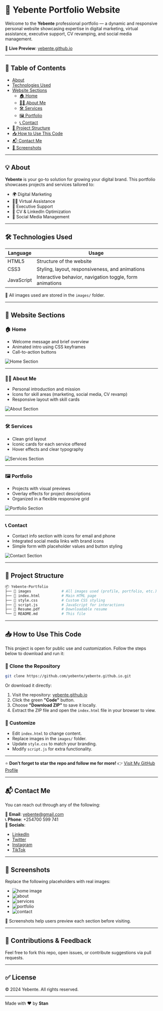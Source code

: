 # 🌟 **Yebente Portfolio Website**

Welcome to the **Yebente** professional portfolio — a dynamic and responsive personal website showcasing expertise in digital marketing, virtual assistance, executive support, CV revamping, and social media management.

🔗 **Live Preview**: [yebente.github.io](https://yebente.github.io)

---

## 📌 **Table of Contents**
- [About](#about)
- [Technologies Used](#technologies-used)
- [Website Sections](#website-sections)
  - [🏠 Home](#-home)
  - [🙋‍♀️ About Me](#-about-me)
  - [🛠️ Services](#-services)
  - [🖼️ Portfolio](#-portfolio)
  - [📞 Contact](#-contact)
- [📁 Project Structure](#project-structure)
- [📥 How to Use This Code](#-how-to-use-this-code)
- [📬 Contact Me](#-contact-me)
- [📸 Screenshots](#-screenshots)

---

## 💡 **About**
**Yebente** is your go-to solution for growing your digital brand. This portfolio showcases projects and services tailored to:

- 🌍 Digital Marketing
- 👩‍💼 Virtual Assistance
- 🧾 Executive Support
- 📄 CV & LinkedIn Optimization
- 📱 Social Media Management

---

## 🛠️ **Technologies Used**
| Language | Usage |
|----------|--------|
| HTML5    | Structure of the website |
| CSS3     | Styling, layout, responsiveness, and animations |
| JavaScript | Interactive behavior, navigation toggle, form animations |

📁 All images used are stored in the `images/` folder.

---

## 🧩 **Website Sections**

### 🏠 Home
- Welcome message and brief overview
- Animated intro using CSS keyframes
- Call-to-action buttons

![Home Section](images/home.png)


---

### 🙋‍♀️ About Me
- Personal introduction and mission
- Icons for skill areas (marketing, social media, CV revamp)
- Responsive layout with skill cards

![About Section](images/about.png)

---

### 🛠️ Services
- Clean grid layout
- Iconic cards for each service offered
- Hover effects and clear typography

![Services Section](images/services.png)

---

### 🖼️ Portfolio
- Projects with visual previews
- Overlay effects for project descriptions
- Organized in a flexible responsive grid

![Portfolio Section](images/portfolio.png)

---

### 📞 Contact
- Contact info section with icons for email and phone
- Integrated social media links with brand icons
- Simple form with placeholder values and button styling

![Contact Section](images/contact.png)

---

## 📁 Project Structure
```bash
📦 Yebente-Portfolio
├── 📁 images              # All images used (profile, portfolio, etc.)
├── 📄 index.html          # Main HTML page
├── 📄 style.css           # Custom CSS styling
├── 📄 script.js           # JavaScript for interactions
├── 📄 Resume.pdf          # Downloadable resume
└── 📄 README.md           # This file
```

---

## 📥 **How to Use This Code**

This project is open for public use and customization. Follow the steps below to download and run it:

### 🧷 Clone the Repository
```bash
git clone https://github.com/yebente/yebente.github.io.git
```

Or download it directly:
1. Visit the repository: [yebente.github.io](https://github.com/yebente/yebente.github.io)
2. Click the green **"Code"** button.
3. Choose **"Download ZIP"** to save it locally.
4. Extract the ZIP file and open the `index.html` file in your browser to view.

### 📁 Customize
- Edit `index.html` to change content.
- Replace images in the `images/` folder.
- Update `style.css` to match your branding.
- Modify `script.js` for extra functionality.

---

⭐ **Don’t forget to star the repo and follow me for more!** 
👉 [Visit My GitHub Profile](https://github.com/yebente)

---

## 📬 **Contact Me**
You can reach out through any of the following:

📧 **Email**: yebente@gmail.com  
📞 **Phone**: +254700 599 741  
🔗 **Socials**:
- [LinkedIn](https://www.linkedin.com/in/stanmobitech)
- [Twitter](https://twitter.com/stanmobitech)
- [Instagram](https://www.instagram.com/stanmobitech/?hl=en)
- [TikTok](https://www.tiktok.com/@5tan_lee)

---

## 📸 **Screenshots**
Replace the following placeholders with real images:

- ![home image](image.png)
- ![about](about.png)
- ![services](services.png)
- ![portfolio](portfolio.png)
- ![contact](contact.png)

📸 Screenshots help users preview each section before visiting.

---

## 🙌 **Contributions & Feedback**
Feel free to fork this repo, open issues, or contribute suggestions via pull requests.

---

## ✅ **License**
© 2024 Yebente. All rights reserved.

---

Made with ❤️ by **Stan**